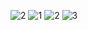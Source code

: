 ![2](https://user-images.githubusercontent.com/105565683/200927256-a9a8c1ad-a765-4ca9-a375-f20800d900a5.jpg)
![1](https://user-images.githubusercontent.com/105565683/220379493-35c80487-fab6-48d7-835e-253530088dcf.jpg)
![2](https://user-images.githubusercontent.com/105565683/220379536-de2656c3-4461-4453-ba3c-0c0cf419fb55.jpg)
![3](https://user-images.githubusercontent.com/105565683/220379547-3946b46c-4844-47b1-b3d2-bb615534ae86.jpg)
